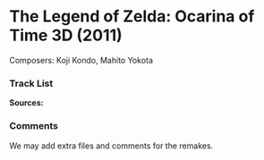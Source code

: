 # The Legend of Zelda: Ocarina of Time 3D (2011)

Composers: Koji Kondo, Mahito Yokota

### Track List


**Sources:** 

### Comments

We may add extra files and comments for the remakes.